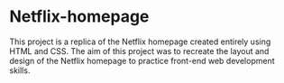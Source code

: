 # Netflix-homepage
This project is a replica of the Netflix homepage created entirely using HTML and CSS. The aim of this project was to recreate the layout and design of the Netflix homepage to practice front-end web development skills.
